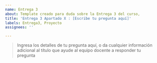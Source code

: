 ```yaml
---
name: Entrega 3
about: Template creado para duda sobre la Entrega 3 del curso,
title: 'Entrega 3 Apartado X : [Escribe tu pregunta aquí]'
labels: Entrega3, Proyecto
assignees: ''

---
```


> Ingresa los detalles de tu pregunta aquí, o da cualquier información  adicional al título que ayude al equipo docente a responder tu pregunta
